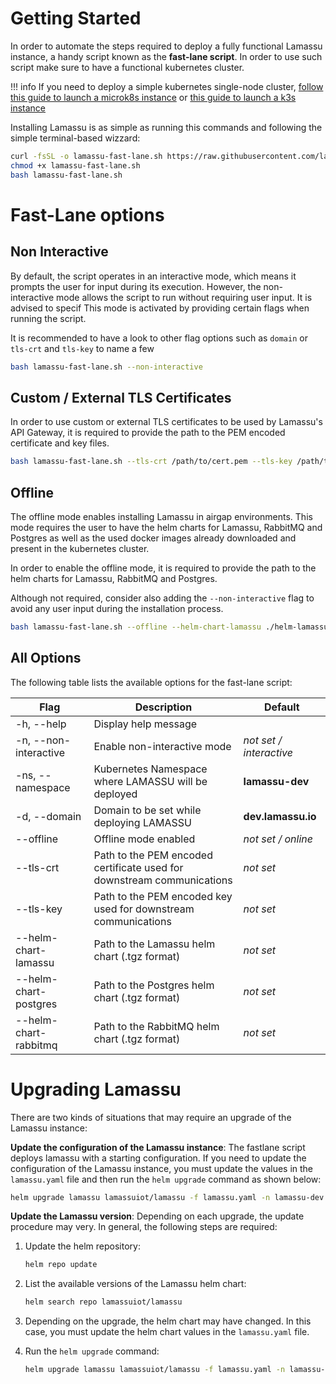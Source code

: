 # Getting Started

In order to automate the steps required to deploy a fully functional Lamassu
instance, a handy script known as the **fast-lane script**. In order to use such
script make sure to have a functional kubernetes cluster.

!!! info
    If you need to deploy a simple kubernetes single-node cluster,
    [follow this guide to launch a microk8s instance](deployment/infra/deploy-microk8s.md) or
    [this guide to launch a k3s instance](deployment/infra/deploy-k3s.md)

Installing Lamassu is as simple as running this commands and following the
simple terminal-based wizzard:

```bash
curl -fsSL -o lamassu-fast-lane.sh https://raw.githubusercontent.com/lamassuiot/lamassu-helm/main/scripts/lamassu-fast-lane.sh
chmod +x lamassu-fast-lane.sh
bash lamassu-fast-lane.sh
```

# Fast-Lane options

## Non Interactive

By default, the script operates in an interactive mode, which means it prompts
the user for input during its execution. However, the non-interactive mode
allows the script to run without requiring user input. It is advised to specif
This mode is activated by providing certain flags when running the script.

It is recommended to have a look to other flag options such as `domain` or
`tls-crt` and `tls-key` to name a few

```bash
bash lamassu-fast-lane.sh --non-interactive
```

## Custom / External TLS Certificates

In order to use custom or external TLS certificates to be used by Lamassu's API
Gateway, it is required to provide the path to the PEM encoded certificate and
key files.

```bash
bash lamassu-fast-lane.sh --tls-crt /path/to/cert.pem --tls-key /path/to/key.pem
```

## Offline

The offline mode enables installing Lamassu in airgap environments. This mode
requires the user to have the helm charts for Lamassu, RabbitMQ and Postgres as
well as the used docker images already downloaded and present in the kubernetes
cluster.

In order to enable the offline mode, it is required to provide the path to the
helm charts for Lamassu, RabbitMQ and Postgres.

Although not required, consider also adding the `--non-interactive` flag to
avoid any user input during the installation process.

```bash
bash lamassu-fast-lane.sh --offline --helm-chart-lamassu ./helm-lamassu-2.5.2.tgz  --helm-chart-rabbitmq ./helm-rabbitmq-14.1.0.tgz --helm-chart-postgres ./helm-postgresql-15.2.7.tgz --non-interactive
```

## All Options

The following table lists the available options for the fast-lane script:

| Flag                  | Description                                                            | Default                 |
| --------------------- | ---------------------------------------------------------------------- | ----------------------- |
| -h, --help            | Display help message                                                   |                         |
| -n, --non-interactive | Enable non-interactive mode                                            | *not set / interactive* |
| -ns, --namespace      | Kubernetes Namespace where LAMASSU will be deployed                    | **lamassu-dev**         |
| -d, --domain          | Domain to be set while deploying LAMASSU                               | **dev.lamassu.io**      |
| --offline             | Offline mode enabled                                                   | *not set / online*      |
| --tls-crt             | Path to the PEM encoded certificate used for downstream communications | *not set*               |
| --tls-key             | Path to the PEM encoded key used for downstream communications         | *not set*               |
| --helm-chart-lamassu  | Path to the Lamassu helm chart (.tgz format)                           | *not set*               |
| --helm-chart-postgres | Path to the Postgres helm chart (.tgz format)                          | *not set*               |
| --helm-chart-rabbitmq | Path to the RabbitMQ helm chart (.tgz format)                          | *not set*               |

# Upgrading Lamassu

There are two kinds of situations that may require an upgrade of the Lamassu
instance:

**Update the configuration of the Lamassu instance**: The fastlane script
deploys lamassu with a starting configuration. If you need to update the
configuration of the Lamassu instance, you must update the values in the
`lamassu.yaml` file and then run the `helm upgrade` command as shown below:

```bash
helm upgrade lamassu lamassuiot/lamassu -f lamassu.yaml -n lamassu-dev
```

**Update the Lamassu version**: Depending on each upgrade, the update procedure
may very. In general, the following steps are required:

1. Update the helm repository:

    ```bash
    helm repo update
    ```

1. List the available versions of the Lamassu helm chart:

    ```bash
    helm search repo lamassuiot/lamassu
    ```

1. Depending on the upgrade, the helm chart may have changed. In this case, you
    must update the helm chart values in the `lamassu.yaml` file.

1. Run the `helm upgrade` command:

    ```bash
    helm upgrade lamassu lamassuiot/lamassu -f lamassu.yaml -n lamassu-dev --version <chart_version>
    ```
